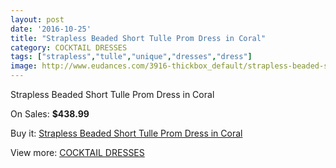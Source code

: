 ```yaml
---
layout: post
date: '2016-10-25'
title: "Strapless Beaded Short Tulle Prom Dress in Coral"
category: COCKTAIL DRESSES
tags: ["strapless","tulle","unique","dresses","dress"]
image: http://www.eudances.com/3916-thickbox_default/strapless-beaded-short-tulle-prom-dress-in-coral.jpg
---
```

Strapless Beaded Short Tulle Prom Dress in Coral

On Sales: **$438.99**
<a href="https://www.eudances.com/en/cocktail-dresses/1306-strapless-beaded-short-tulle-prom-dress-in-coral.html"><amp-img layout="responsive" width="600" height="600" src="//www.eudances.com/3916-thickbox_default/strapless-beaded-short-tulle-prom-dress-in-coral.jpg" alt="Strapless Beaded Short Tulle Prom Dress in Coral 0" /></a>
<a href="https://www.eudances.com/en/cocktail-dresses/1306-strapless-beaded-short-tulle-prom-dress-in-coral.html"><amp-img layout="responsive" width="600" height="600" src="//www.eudances.com/3917-thickbox_default/strapless-beaded-short-tulle-prom-dress-in-coral.jpg" alt="Strapless Beaded Short Tulle Prom Dress in Coral 1" /></a>

Buy it: [Strapless Beaded Short Tulle Prom Dress in Coral](https://www.eudances.com/en/cocktail-dresses/1306-strapless-beaded-short-tulle-prom-dress-in-coral.html "Strapless Beaded Short Tulle Prom Dress in Coral")

View more: [COCKTAIL DRESSES](https://www.eudances.com/en/14-cocktail-dresses "COCKTAIL DRESSES")